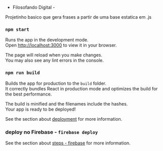 - Filosofando Digital -

Projetinho basico que gera frases a partir de uma base estatica em .js
### `npm start`

Runs the app in the development mode.\
Open [http://localhost:3000](http://localhost:3000) to view it in your browser.

The page will reload when you make changes.\
You may also see any lint errors in the console.

### `npm run build`

Builds the app for production to the `build` folder.\
It correctly bundles React in production mode and optimizes the build for the best performance.

The build is minified and the filenames include the hashes.\
Your app is ready to be deployed!

See the section about [deployment](https://facebook.github.io/create-react-app/docs/deployment) for more information.

### deploy no Firebase - `firebase deploy`

See the section about [steps - firebase](https://dev.to/guillerbr/deploy-reactjs-no-firebase-hosting-1l6f) for more information.

